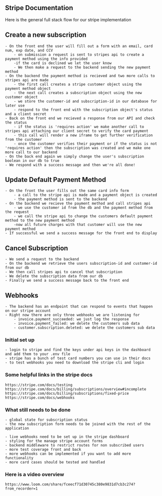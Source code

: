 ## Stripe Documentation

Here is the general full stack flow for our stripe implementation

## Create a new subscription
    - On the front end the user will fill out a form with an email, card num, exp date, and CCV
        - on submission a request is sent to stripes api to create a payment method using the info provided
        -if the card is declined we let the user know
        - We then make a request to the backend sending the new payment method
    - On the backend the payment method is recieved and two more calls to stripes api are made
        - the first call creates a stripe customer object using the payment method object
        - the next call creates a subscription object using the new customer object
        - we store the customer-id and subscription-id in our database for later use
        - respond to the front end with the subscription object's status and a client secret
    - Back on the front end we recieved a response from our API and check the status
        - if the status is 'requires action' we make another call to stripes api attaching our client secret to verify the card payment
        - this call will render a new iframe to get further verification from the customer
        - once the customer verifies their payment or if the status is not 'requires action' then the subscription was created and we make one more call to our backend
    - On the back end again we simply change the user's subscription boolean in our db to true
    - We respond with a success message and then we're all done!

## Update Default Payment Method
    - On the front the user fills out the same card info form
        - a call to the stripe api is made and a payment object is created
        - the payment method is sent to the backend
    - On the backend we recieve the payment method and call stripes api
        - we use the customer id from the db and the payment method from the request 
        - we call the stripe api to change the customers default payment method to the new payment method
        -now all future charges with that customer will use the new payment method
    - If successful we send a success message for the front end to display

## Cancel Subscription
    - We send a request to the backend
    - On the backend we retrieve the users subscription-id and customer-id from our db
    - We then call stripes api to cancel that subscription
    - We delete the subscription data from our db
    - Finally we send a success message back to the front end

## Webhooks
    - The backend has an endpoint that can respond to events that happen on our stripe account
    - Right now there are only three webhooks we are listening for
        - invoice.payment_succeeded: we just log the response
        - invoice.payment_failed: we delete the customers sub data
        - customer.subscription.deleted: we delete the customers sub data
    

### Initial set up
    - login to stripe and find the keys under api keys in the dashboard and add them to your .env file
    - stripe has a bunch of test card numbers you can use in their docs
    - to test webhooks you need to download the stripe cli and login

### Some helpful links in the stripe docs
    https://stripe.com/docs/testing
    https://stripe.com/docs/billing/subscriptions/overview#incomplete
    https://stripe.com/docs/billing/subscriptions/fixed-price
    https://stripe.com/docs/webhooks

### What still needs to be done
    - global state for subscription status
    - the new subscription form needs to be joined with the rest of the application

    - live webhooks need to be set up in the stripe dashboard
    - styling for the manage stripe account forms
    - backend middleware to restrict routes for non subscribed users
    - more test coverage front and back
    - more webhooks can be implemented if you want to add more functionality
    - more card cases should be tested and handled


### Here is a video overview
    https://www.loom.com/share/fceecf71d30745c380e9831d7cb3c274?from_recorder=1